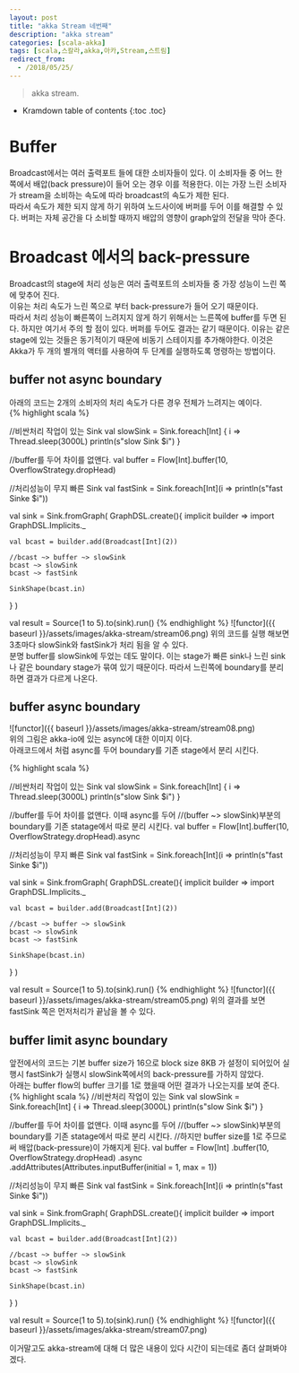 ```yaml
---
layout: post
title: "akka Stream 네번째"
description: "akka stream"
categories: [scala-akka]
tags: [scala,스칼라,akka,아카,Stream,스트림]
redirect_from:
  - /2018/05/25/
---
```


> akka stream.
>


* Kramdown table of contents
{:toc .toc}

# Buffer
Broadcast에서는 여러 출력포트 들에 대한 소비자들이 있다. 이 소비자들 중 어느 한 쪽에서 배압(back pressure)이 들어 오는 경우 이를 적용한다. 이는 가장 느린 소비자가 stream을 소비하는 속도에 따라 broadcast의 속도가 제한 된다.  
따라서 속도가 제한 되지 않게 하기 위하여 노드사이에 버퍼를 두어 이를 해결할 수 있다. 버퍼는 자체 공간을 다 소비할 때까지 배압의 영향이 graph앞의 전달을 막아 준다.  

# Broadcast 에서의 back-pressure
Broadcast의 stage에 처리 성능은 여러 출력포트의 소비자들 중 가장 성능이 느린 쪽에 맞추어 진다.  
이유는 처리 속도가 느린 쪽으로 부터 back-pressure가 들어 오기 때문이다.  
따라서 처리 성능이 빠른쪽이 느려지지 않게 하기 위해서는 느른쪽에 buffer를 두면 된다. 하지만 여기서 주의 할 점이 있다. 버퍼를 두어도 결과는 같기 때문이다. 이유는 같은 stage에 있는 것들은 동기적이기 때문에 비동기 스테이지를 추가해야한다. 이것은 Akka가 두 개의 별개의 액터를 사용하여 두 단계를 실행하도록 명령하는 방법이다. 

## buffer not async boundary
아래의 코드는 2개의 소비자의 처리 속도가 다른 경우 전체가 느려지는 예이다.  
{% highlight scala %}

//비싼처리 작업이 있는 Sink
val slowSink = Sink.foreach[Int] { i =>
  Thread.sleep(3000L)
  println(s"slow Sink $i")
}

//buffer를 두어 차이를 없앤다.
val buffer = Flow[Int].buffer(10, OverflowStrategy.dropHead)

//처리성능이 무지 빠른 Sink
val fastSink = Sink.foreach[Int](i => println(s"fast Sinke $i"))

val sink = Sink.fromGraph(
  GraphDSL.create(){ implicit builder =>
    import GraphDSL.Implicits._

    val bcast = builder.add(Broadcast[Int](2))

    //bcast ~> buffer ~> slowSink
    bcast ~> slowSink
    bcast ~> fastSink

    SinkShape(bcast.in)
  }
)

val result = Source(1 to 5).to(sink).run()
{% endhighlight %}
![functor]({{ baseurl }}/assets/images/akka-stream/stream06.png)
위의 코드를 실행 해보면 3초마다 slowSink와 fastSink가 처리 됨을 알 수 있다.  
분명 buffer를 slowSink에 두었는 데도 말이다. 이는 stage가 빠른 sink나 느린 sink 나 같은 boundary stage가 묶여 있기 때문이다. 따라서 느린쪽에 boundary를 분리 하면 결과가 다르게 나온다.

## buffer async boundary
![functor]({{ baseurl }}/assets/images/akka-stream/stream08.png)  
위의 그림은 akka-io에 있는 async에 대한 이미지 이다.  
아래코드에서 처럼 async를 두어 boundary를 기존 stage에서 분리 시킨다.  

{% highlight scala %}

//비싼처리 작업이 있는 Sink
val slowSink = Sink.foreach[Int] { i =>
  Thread.sleep(3000L)
  println(s"slow Sink $i")
}

//buffer를 두어 차이를 없앤다. 이때 async를 두어 
//(buffer ~> slowSink)부분의 boundary를 기존 statage에서 따로 분리 시킨다.
val buffer = Flow[Int].buffer(10, OverflowStrategy.dropHead).async

//처리성능이 무지 빠른 Sink
val fastSink = Sink.foreach[Int](i => println(s"fast Sinke $i"))

val sink = Sink.fromGraph(
  GraphDSL.create(){ implicit builder =>
    import GraphDSL.Implicits._

    val bcast = builder.add(Broadcast[Int](2))

    //bcast ~> buffer ~> slowSink
    bcast ~> slowSink
    bcast ~> fastSink

    SinkShape(bcast.in)
  }
)

val result = Source(1 to 5).to(sink).run()
{% endhighlight %}
![functor]({{ baseurl }}/assets/images/akka-stream/stream05.png)
위의 결과를 보면 fastSink 쪽은 먼저처리가 끝남을 볼 수 있다.  

## buffer limit async boundary 
앞전에서의 코드는 기본 buffer size가 16으로 block size 8KB 가 설정이 되어있어 실행시 fastSink가 실행시 slowSink쪽에서의 back-pressure를 가하지 않았다.  
아래는 buffer flow의 buffer 크기를 1로 했을때 어떤 결과가 나오는지를 보여 준다.  
{% highlight scala %}
//비싼처리 작업이 있는 Sink
val slowSink = Sink.foreach[Int] { i =>
  Thread.sleep(3000L)
  println(s"slow Sink $i")
}

//buffer를 두어 차이를 없앤다. 이때 async를 두어 
//(buffer ~> slowSink)부분의 boundary를 기존 statage에서 따로 분리 시킨다.
//하지만 buffer size를 1로 주므로써 배압(back-pressure)이 가해지게 된다.
val buffer = Flow[Int]
   .buffer(10, OverflowStrategy.dropHead)
   .async
   .addAttributes(Attributes.inputBuffer(initial = 1, max = 1))

//처리성능이 무지 빠른 Sink
val fastSink = Sink.foreach[Int](i => println(s"fast Sinke $i"))

val sink = Sink.fromGraph(
  GraphDSL.create(){ implicit builder =>
    import GraphDSL.Implicits._

    val bcast = builder.add(Broadcast[Int](2))

    //bcast ~> buffer ~> slowSink
    bcast ~> slowSink
    bcast ~> fastSink

    SinkShape(bcast.in)
  }
)

val result = Source(1 to 5).to(sink).run()
{% endhighlight %}
![functor]({{ baseurl }}/assets/images/akka-stream/stream07.png)

이거말고도 akka-stream에 대해 더 많은 내용이 있다 시간이 되는데로 좀더 살펴봐야 겠다.

[^1]: This is a footnote.

[kramdown]: https://kramdown.gettalong.org/
[Simple Texture]: https://github.com/yizeng/jekyll-theme-simple-texture
